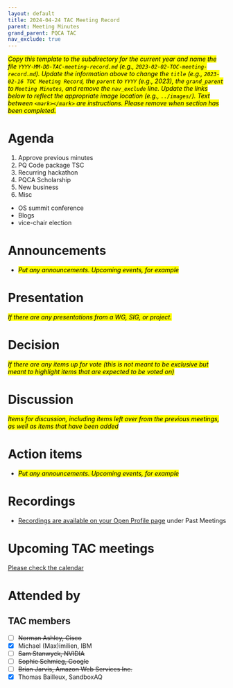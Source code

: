 ```yaml
---
layout: default
title: 2024-04-24 TAC Meeting Record
parent: Meeting Minutes
grand_parent: PQCA TAC
nav_exclude: true
---
```

<mark>_Copy this template to the subdirectory for the current year and name the file `YYYY-MM-DD-TAC-meeting-record.md` (e.g., `2023-02-02-TOC-meeting-record.md`). Update the information above to change the `title` (e.g., `2023-02-16 TOC Meeting Record`, the `parent` to `YYYY` (e.g., 2023), the `grand_parent` to `Meeting Minutes`, and remove the `nav_exclude` line. Update the links below to reflect the appropriate image location (e.g., `../images/`). Text between `<mark></mark>` are instructions. Please remove when section has been completed._
</mark>

# Agenda
1. Approve previous minutes
2. PQ Code package TSC
3. Recurring hackathon
4. PQCA Scholarship
5. New business
6. Misc
  - OS summit conference
  - Blogs
  - vice-chair election 

# Announcements
* <mark>_Put any announcements. Upcoming events, for example_
</mark>

# Presentation
<mark>_If there are any presentations from a WG, SIG, or project._
</mark>

# Decision
<mark>_If there are any items up for vote (this is not meant to be exclusive but meant to highlight items that are expected to be voted on)_</mark>

# Discussion
<mark>_Items for discussion, including items left over from the previous meetings, as well as items that have been added_
</mark>

# Action items
* <mark>_Put any announcements. Upcoming events, for example_
</mark>

# Recordings

* [Recordings are available on your Open Profile page](https://openprofile.dev/my-meetings) under Past Meetings

# Upcoming TAC meetings

[Please check the calendar](https://pqca.org/calendar/)

# Attended by

## TAC members

* [ ] ~~Norman Ashley, Cisco~~
* [x] Michael (Max)imilien, IBM
* [ ] ~~Sam Stanwyck, NVIDIA~~
* [ ] ~~Sophie Schmieg, Google~~
* [ ] ~~Brian Jarvis, Amazon Web Services Inc.~~
* [x] Thomas Bailleux, SandboxAQ
